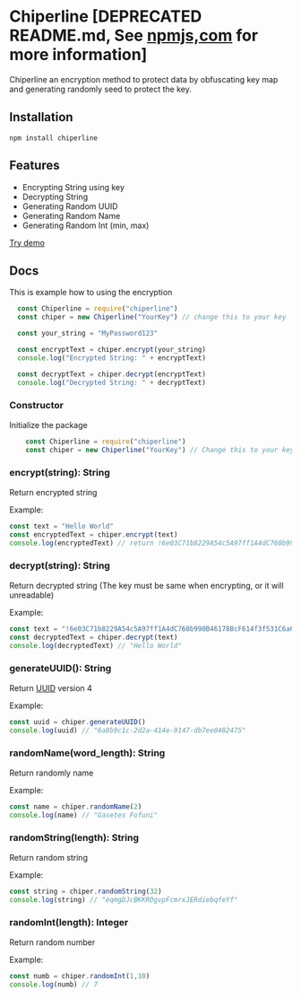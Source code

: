 # Chiperline [DEPRECATED README.md, See [npmjs,com](https://www.npmjs.com/package/chiperline) for more information]

Chiperline an encryption method to protect data by obfuscating key map and generating randomly seed to protect the key.

## Installation
```batch
npm install chiperline
```

## Features

- Encrypting String using key
- Decrypting String
- Generating Random UUID
- Generating Random Name
- Generating Random Int (min, max)

  
[Try demo](https://naikod.github.io)

## Docs


This is example how to using the encryption
```javascript
  const Chiperline = require("chiperline")
  const chiper = new Chiperline("YourKey") // change this to your key

  const your_string = "MyPassword123"

  const encryptText = chiper.encrypt(your_string)
  console.log("Encrypted String: " + encryptText)

  const decryptText = chiper.decrypt(encryptText)
  console.log("Decrypted String: " + decryptText)
```

### Constructor

Initialize the package
```javascript
    const Chiperline = require("chiperline")
    const chiper = new Chiperline("YourKey") // Change this to your key
```

### encrypt(string): String
Return encrypted string

Example:
```javascript
const text = "Hello World"
const encryptedText = chiper.encrypt(text)
console.log(encryptedText) // return !6e03C71b8229A54c5A97ff1A4dC760b990B46178BcF614f3f531C6a6ce19F621.sportline
```

### decrypt(string): String
Return decrypted string (The key must be same when encrypting, or it will unreadable)

Example:
```javascript
const text = "!6e03C71b8229A54c5A97ff1A4dC760b990B46178BcF614f3f531C6a6ce19F621.sportline"
const decryptedText = chiper.decrypt(text)
console.log(decryptedText) // "Hello World"
```

### generateUUID(): String
Return [UUID](https://en.wikipedia.org/wiki/Universally_unique_identifier) version 4

Example:
```javascript
const uuid = chiper.generateUUID()
console.log(uuid) // "6a8b9c1c-2d2a-414e-9147-db7ee0482475"
```

### randomName(word_length): String
Return randomly name

Example:
```javascript
const name = chiper.randomName(2)
console.log(name) // "Gasetes Fofuni"
```

### randomString(length): String
Return random string

Example:
```javascript
const string = chiper.randomString(32)
console.log(string) // "eqmgDJcBKKROgvpFcmrxJERdiebqfeYf"
```

### randomInt(length): Integer
Return random number

Example:
```javascript
const numb = chiper.randomInt(1,10)
console.log(numb) // 7
```
